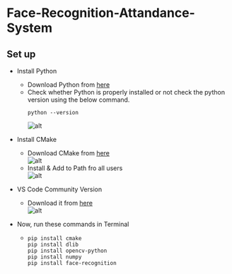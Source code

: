 # Face-Recognition-Attandance-System

## Set up

- Install Python

  - Download Python from [here](https://www.python.org/downloads/)
  - Check whether Python is properly installed or not check the python version using the below command. <br>
    ```
    python --version
    ```
    ![alt]()

- Install CMake

  - Download CMake from [here](https://cmake.org/download/) <br>
    ![alt]()
  - Install & Add to Path fro all users <br>
    ![alt]()

- VS Code Community Version

  - Download it from [here](https://visualstudio.microsoft.com/) <br>
    ![alt]()

- Now, run these commands in Terminal

  - ```
    pip install cmake
    pip install dlib
    pip install opencv-python
    pip install numpy
    pip install face-recognition
    ```

